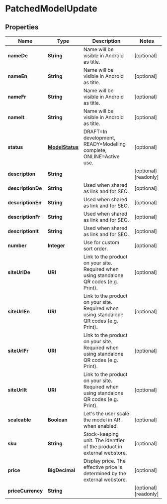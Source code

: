 

# PatchedModelUpdate


## Properties

Name | Type | Description | Notes
------------ | ------------- | ------------- | -------------
**nameDe** | **String** | Name will be visible in Android as title. |  [optional]
**nameEn** | **String** | Name will be visible in Android as title. |  [optional]
**nameFr** | **String** | Name will be visible in Android as title. |  [optional]
**nameIt** | **String** | Name will be visible in Android as title. |  [optional]
**status** | [**ModelStatus**](ModelStatus.md) | DRAFT&#x3D;In development, READY&#x3D;Modelling complete, ONLINE&#x3D;Active use. |  [optional]
**description** | **String** |  |  [optional] [readonly]
**descriptionDe** | **String** | Used when shared as link and for SEO. |  [optional]
**descriptionEn** | **String** | Used when shared as link and for SEO. |  [optional]
**descriptionFr** | **String** | Used when shared as link and for SEO. |  [optional]
**descriptionIt** | **String** | Used when shared as link and for SEO. |  [optional]
**number** | **Integer** | Use for custom sort order. |  [optional]
**siteUrlDe** | **URI** | Link to the product on your site. Required when using standalone QR codes (e.g. Print). |  [optional]
**siteUrlEn** | **URI** | Link to the product on your site. Required when using standalone QR codes (e.g. Print). |  [optional]
**siteUrlFr** | **URI** | Link to the product on your site. Required when using standalone QR codes (e.g. Print). |  [optional]
**siteUrlIt** | **URI** | Link to the product on your site. Required when using standalone QR codes (e.g. Print). |  [optional]
**scaleable** | **Boolean** | Let&#39;s the user scale the model in AR when enabled. |  [optional]
**sku** | **String** | Stock-keeping unit. The identfier of the product in external webstore. |  [optional]
**price** | **BigDecimal** | Display price. The effective price is determined by the external webstore. |  [optional]
**priceCurrency** | **String** |  |  [optional] [readonly]




